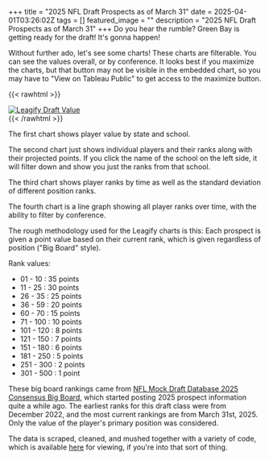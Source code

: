 +++
title =  "2025 NFL Draft Prospects as of March 31"
date = 2025-04-01T03:26:02Z
tags = []
featured_image = ""
description = "2025 NFL Draft Prospects as of March 31"
+++
Do you hear the rumble? Green Bay is getting ready for the draft!  It's gonna happen!

<!--more-->

Without further ado, let's see some charts!
These charts are filterable. You can see the values overall, or by conference. It looks best if you maximize the charts, but that button may not be visible in the embedded chart, so you may have to "View on Tableau Public" to get access to the maximize button.

{{< rawhtml >}}
<div class='tableauPlaceholder' id='viz1743477946498' style='position: relative'><noscript><a href='#'><img alt='Leagify Draft Value ' src='https:&#47;&#47;public.tableau.com&#47;static&#47;images&#47;20&#47;2025-LeagifyDraftCharts-20250331&#47;LeagifyDraftValue&#47;1_rss.png' style='border: none' /></a></noscript><object class='tableauViz'  style='display:none;'><param name='host_url' value='https%3A%2F%2Fpublic.tableau.com%2F' /> <param name='embed_code_version' value='3' /> <param name='site_root' value='' /><param name='name' value='2025-LeagifyDraftCharts-20250331&#47;LeagifyDraftValue' /><param name='tabs' value='no' /><param name='toolbar' value='yes' /><param name='static_image' value='https:&#47;&#47;public.tableau.com&#47;static&#47;images&#47;20&#47;2025-LeagifyDraftCharts-20250331&#47;LeagifyDraftValue&#47;1.png' /> <param name='animate_transition' value='yes' /><param name='display_static_image' value='yes' /><param name='display_spinner' value='yes' /><param name='display_overlay' value='yes' /><param name='display_count' value='yes' /><param name='language' value='en-US' /><param name='filter' value='publish=yes' /></object></div>                <script type='text/javascript'>                    var divElement = document.getElementById('viz1743477946498');                    var vizElement = divElement.getElementsByTagName('object')[0];                    vizElement.style.width='100%';vizElement.style.height=(divElement.offsetWidth*0.75)+'px';                    var scriptElement = document.createElement('script');                    scriptElement.src = 'https://public.tableau.com/javascripts/api/viz_v1.js';                    vizElement.parentNode.insertBefore(scriptElement, vizElement);                </script>
{{< /rawhtml >}}

The first chart shows player value by state and school.

The second chart just shows individual players and their ranks along with their projected points. If you click the name of the school on the left side, it will filter down and show you just the ranks from that school.

The third chart shows player ranks by time as well as the standard deviation of different position ranks.

The fourth chart is a line graph showing all player ranks over time, with the ability to filter by conference.

The rough methodology used for the Leagify charts is this: Each prospect is given a point value based on their current rank, which is given regardless of position ("Big Board" style).

Rank values:

* 01 - 10   : 35 points
* 11 - 25   : 30 points
* 26 - 35   : 25 points
* 36 - 59   : 20 points
* 60 - 70   : 15 points
* 71 - 100  : 10 points
* 101 - 120 : 8 points
* 121 - 150 : 7 points
* 151 - 180 : 6 points
* 181 - 250 : 5 points
* 251 - 300 : 2 points
* 301 - 500 : 1 point

These big board rankings came from [NFL Mock Draft Database 2025 Consensus Big Board](https://www.nflmockdraftdatabase.com/big-boards/2025/consensus-big-board-2025), which started posting 2025 prospect information quite a while ago. The earliest ranks for this draft class were from December 2022, and the most current rankings are from March 31st, 2025. Only the value of the player's primary position was considered.

The data is scraped, cleaned, and mushed together with a variety of code, which is available [here](https://github.com/Leagify/prospect-scraper-mddb-2022) for viewing, if you're into that sort of thing.